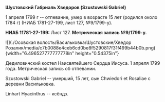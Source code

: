 **Шустовский Габриэль Хведоров (Szustowski Gabriel)**

1 апреля 1799 г -- отпевание, умер в возрасте 15 лет (родился около 1784
г) (НИАБ 1781-27-199, лист 127, №9/1799-у).

**НИАБ 11781-27-199:** Лист 127. **Метрическая запись №9/1799-у.**

![](./Осовская волость/Васильковка/Шустовские/Хведор Розалия/media/c7b0088e4ceb6cd0be8f5290817f31f499b44b0b.png){width="6.496527777777778in"
height="0.54375in"}

Дедиловичский костел Наисвятейшего Сердца Иисуса. 1 апреля 1799 года.
Метрическая запись об отпевании.

Szustowski Gabriel -- умерший, 15 лет, сын Chwiedori et Rosaliae с
деревни Васильковка.

Linhart Hyacinthus -- ксёндз.
